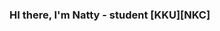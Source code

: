 ### HI there, I'm Natty - student [KKU][NKC]
[facebook]: https://www.facebook.com/nattapon.wongpoomee
[youtube_myfavmusic]: https://www.youtube.com/watch?v=4pcNRDx6KrE